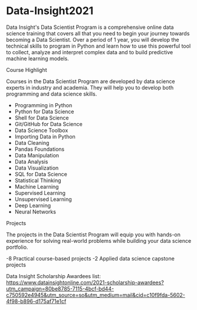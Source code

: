 # Data-Insight2021
Data Insight's Data Scientist Program is a comprehensive online data science training that covers all that you need to begin your journey towards becoming a Data Scientist. Over a period of 1 year, you will develop the technical skills to program in Python and learn how to use this powerful tool to collect, analyze and interpret complex data and to build predictive machine learning models.

Course Highlight

Courses in the Data Scientist Program are developed by data science experts in industry and academia. They will help you to develop both programming and data science skills.

- Programming in Python
- Python for Data Science
- Shell for Data Science
- Git/GitHub for Data Science
- Data Science Toolbox
- Importing Data in Python
- Data Cleaning
- Pandas Foundations
- Data Manipulation
- Data Analysis
- Data Visualization
- SQL for Data Science
- Statistical Thinking
- Machine Learning
- Supervised Learning
- Unsupervised Learning
- Deep Learning
- Neural Networks

Projects

The projects in the Data Scientist Program will equip you with hands-on experience for solving real-world problems while building your data science portfolio.

-8 Practical course-based projects
-2 Applied data science capstone projects

Data Insight Scholarship Awardees list: https://www.datainsightonline.com/2021-scholarship-awardees?utm_campaign=80be8785-7115-4bcf-bd44-c750592e4945&utm_source=so&utm_medium=mail&cid=c10f9fda-5602-4f98-b896-d175af71e1cf
